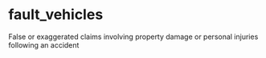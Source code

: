 # fault_vehicles
 False or exaggerated claims involving property damage or personal injuries following an accident
